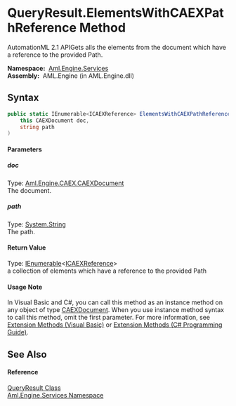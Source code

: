 QueryResult.ElementsWithCAEXPathReference Method
================================================
AutomationML 2.1 APIGets alls the elements from the document which have a reference to the provided Path.

  **Namespace:**  [Aml.Engine.Services][1]  
  **Assembly:**  AML.Engine (in AML.Engine.dll)

Syntax
------

```csharp
public static IEnumerable<ICAEXReference> ElementsWithCAEXPathReference(
	this CAEXDocument doc,
	string path
)
```

#### Parameters

##### *doc*
Type: [Aml.Engine.CAEX.CAEXDocument][2]  
The document.

##### *path*
Type: [System.String][3]  
The path.

#### Return Value
Type: [IEnumerable][4]&lt;[ICAEXReference][5]>  
 a collection of elements which have a reference to the provided Path 
#### Usage Note
In Visual Basic and C#, you can call this method as an instance method on any object of type [CAEXDocument][2]. When you use instance method syntax to call this method, omit the first parameter. For more information, see [Extension Methods (Visual Basic)][6] or [Extension Methods (C# Programming Guide)][7].

See Also
--------

#### Reference
[QueryResult Class][8]  
[Aml.Engine.Services Namespace][1]  

[1]: ../README.md
[2]: ../../Aml.Engine.CAEX/CAEXDocument/README.md
[3]: https://docs.microsoft.com/dotnet/api/system.string
[4]: https://docs.microsoft.com/dotnet/api/system.collections.generic.ienumerable-1
[5]: ../../Aml.Engine.Services.Interfaces/ICAEXReference/README.md
[6]: https://docs.microsoft.com/dotnet/visual-basic/programming-guide/language-features/procedures/extension-methods
[7]: https://docs.microsoft.com/dotnet/csharp/programming-guide/classes-and-structs/extension-methods
[8]: README.md
[9]: https://www.automationml.org
[10]: ../../icons/logoShade.png